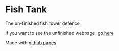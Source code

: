 # Fish Tank
The un-finished fish tower defence

If you want to see the unfinished webpage, go [here](https://titanium-programming.github.io/FishTank/)

Made with [github pages](https://pages.github.com/)
